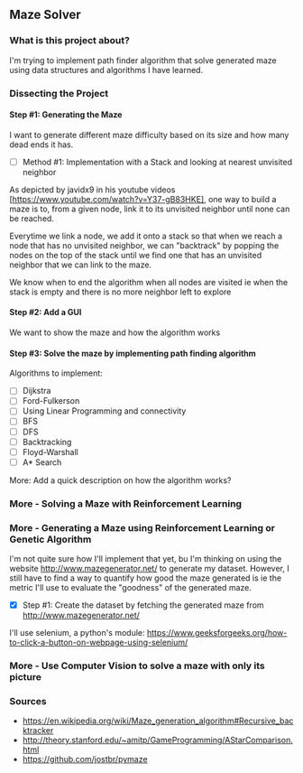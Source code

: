 ## Maze Solver

### What is this project about?

I'm trying to implement path finder algorithm that solve generated maze using
data structures and algorithms I have learned.

### Dissecting the Project

#### Step #1: Generating the Maze

I want to generate different maze difficulty based on its size and how many
dead ends it has. 

- [ ] Method #1: Implementation with a Stack and looking at nearest unvisited
neighbor

As depicted by javidx9 in his youtube videos
[https://www.youtube.com/watch?v=Y37-gB83HKE], one way to build a maze is to,
from a given node, link it to its unvisited neighbor until none can be reached.

Everytime we link a node, we add it onto a stack so that when we reach a node
that has no unvisited neighbor, we can "backtrack" by popping the nodes on the
top of the stack until we find one that has an unvisited neighbor that we can
link to the maze. 

We know when to end the algorithm when all nodes are visited ie when the stack
is empty and there is no more neighbor left to explore

#### Step #2: Add a GUI

We want to show the maze and how the algorithm works

#### Step #3: Solve the maze by implementing path finding algorithm

Algorithms to implement:

- [ ] Dijkstra
- [ ] Ford-Fulkerson
- [ ] Using Linear Programming and connectivity
- [ ] BFS
- [ ] DFS
- [ ] Backtracking
- [ ] Floyd-Warshall
- [ ] A* Search

More: Add a quick description on how the algorithm works?



### More - Solving a Maze with Reinforcement Learning



### More - Generating a Maze using Reinforcement Learning or Genetic Algorithm

I'm not quite sure how I'll implement that yet, bu I'm thinking on using the
website http://www.mazegenerator.net/ to generate my dataset. However, I still
have to find a way to quantify how good the maze generated is ie the metric
I'll use to evaluate the "goodness" of the generated maze.

- [x] Step #1: Create the dataset by fetching the generated maze from http://www.mazegenerator.net/

I'll use selenium, a python's module: https://www.geeksforgeeks.org/how-to-click-a-button-on-webpage-using-selenium/

### More - Use Computer Vision to solve a maze with only its picture


### Sources

- https://en.wikipedia.org/wiki/Maze_generation_algorithm#Recursive_backtracker
- http://theory.stanford.edu/~amitp/GameProgramming/AStarComparison.html
- https://github.com/jostbr/pymaze
